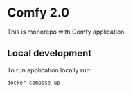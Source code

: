 # Comfy 2.0

This is monorepo with Comfy application.

## Local development

To run application locally run:

```
docker compose up
```
